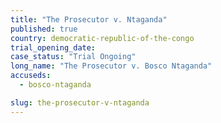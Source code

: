 ```yaml
---
title: "The Prosecutor v. Ntaganda"
published: true
country: democratic-republic-of-the-congo
trial_opening_date:
case_status: "Trial Ongoing"
long_name: "The Prosecutor v. Bosco Ntaganda"
accuseds:
  - bosco-ntaganda

slug: the-prosecutor-v-ntaganda
---
```


